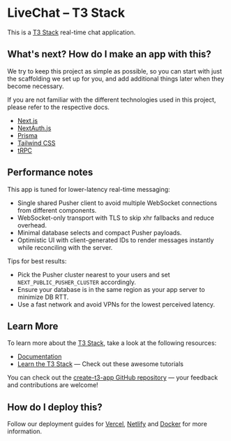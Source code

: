 # LiveChat – T3 Stack

This is a [T3 Stack](https://create.t3.gg/) real-time chat application.

## What's next? How do I make an app with this?

We try to keep this project as simple as possible, so you can start with just the scaffolding we set up for you, and add additional things later when they become necessary.

If you are not familiar with the different technologies used in this project, please refer to the respective docs.

- [Next.js](https://nextjs.org)
- [NextAuth.js](https://next-auth.js.org)
- [Prisma](https://prisma.io)
- [Tailwind CSS](https://tailwindcss.com)
- [tRPC](https://trpc.io)

## Performance notes

This app is tuned for lower-latency real-time messaging:

- Single shared Pusher client to avoid multiple WebSocket connections from different components.
- WebSocket-only transport with TLS to skip xhr fallbacks and reduce overhead.
- Minimal database selects and compact Pusher payloads.
- Optimistic UI with client-generated IDs to render messages instantly while reconciling with the server.

Tips for best results:

- Pick the Pusher cluster nearest to your users and set `NEXT_PUBLIC_PUSHER_CLUSTER` accordingly.
- Ensure your database is in the same region as your app server to minimize DB RTT.
- Use a fast network and avoid VPNs for the lowest perceived latency.

## Learn More

To learn more about the [T3 Stack](https://create.t3.gg/), take a look at the following resources:

- [Documentation](https://create.t3.gg/)
- [Learn the T3 Stack](https://create.t3.gg/en/faq#what-learning-resources-are-currently-available) — Check out these awesome tutorials

You can check out the [create-t3-app GitHub repository](https://github.com/t3-oss/create-t3-app) — your feedback and contributions are welcome!

## How do I deploy this?

Follow our deployment guides for [Vercel](https://create.t3.gg/en/deployment/vercel), [Netlify](https://create.t3.gg/en/deployment/netlify) and [Docker](https://create.t3.gg/en/deployment/docker) for more information.
